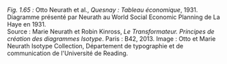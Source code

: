 *Fig. 1.65 :* Otto Neurath et al., *Quesnay : Tableau économique*, 1931. Diagramme présenté par Neurath au World Social Economic Planning de La Haye en 1931.  
Source : Marie Neurath et Robin Kinross, *Le Transformateur. Principes de création des diagrammes Isotype*. Paris : B42, 2013. Image : Otto et Marie Neurath Isotype Collection, Département de typographie et de communication de l'Université de Reading. 